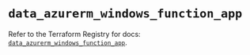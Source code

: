 # `data_azurerm_windows_function_app`

Refer to the Terraform Registry for docs: [`data_azurerm_windows_function_app`](https://registry.terraform.io/providers/hashicorp/azurerm/4.33.0/docs/data-sources/windows_function_app).
